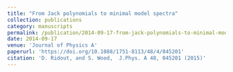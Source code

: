```yaml
---
title: "From Jack polynomials to minimal model spectra"
collection: publications
category: manuscripts
permalink: /publication/2014-09-17-from-jack-polynomials-to-minimal-model-spectra
date: 2014-09-17
venue: 'Journal of Physics A'
paperurl: 'https://doi.org/10.1088/1751-8113/48/4/045201'
citation: 'D. Ridout, and S. Wood,  J.Phys. A 48, 045201 (2015)'
---
```

